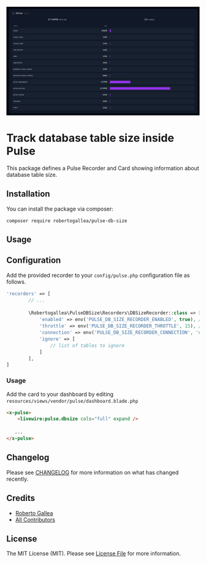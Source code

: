 ![Pulse DB Size Card](images/img.png)

# Track database table size inside Pulse

This package defines a Pulse Recorder and Card showing information about database table size. 

## Installation

You can install the package via composer:

```shell
composer require robertogallea/pulse-db-size
```

## Usage

## Configuration

Add the provided recorder to your `config/pulse.php` configuration file as follows.

```php
'recorders' => [
        // ...
        
        \Robertogallea\PulseDBSize\Recorders\DBSizeRecorder::class => [
            'enabled' => env('PULSE_DB_SIZE_RECORDER_ENABLED', true), // recorder switch
            'throttle' => env('PULSE_DB_SIZE_RECORDER_THROTTLE', 15), // throttling time before refreshing table size
            'connection' => env('PULSE_DB_SIZE_RECORDER_CONNECTION', 'default'), // database connection to use
            'ignore' => [
                // list of tables to ignore
            ]
        ],
]
```

### Usage

Add the card to your dashboard by editing `resources/views/vendor/pulse/dashboard.blade.php`

```html
<x-pulse>
    <livewire:pulse.dbsize cols="full" expand />

   ...
</x-pulse>
```

## Changelog

Please see [CHANGELOG](CHANGELOG.md) for more information on what has changed recently.

## Credits

-   [Roberto Gallea](https://github.com/robertogallea)
-   [All Contributors](../../contributors)

## License

The MIT License (MIT). Please see [License File](LICENSE.md) for more information.